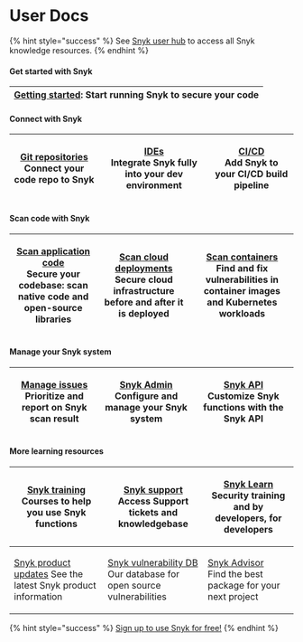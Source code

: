 # User Docs

{% hint style="success" %}
See [Snyk user hub](https://snyk.io/user-hub/) to access all Snyk knowledge resources.
{% endhint %}

#### Get started with Snyk

| ​[Getting started](getting-started/): Start running Snyk to secure your code |
| ---------------------------------------------------------------------------- |

#### Connect with Snyk <a href="#explore-snyk-products" id="explore-snyk-products"></a>

| <p><a href="integrations/git-repository-scm-integrations/">Git repositories</a><br>Connect your code repo to Snyk</p> | <p><a href="ide-tools/">IDEs</a><br>Integrate Snyk fully into your dev environment</p> | <p><a href="integrations/ci-cd-integrations/">CI/CD</a><br>Add Snyk to your CI/CD build pipeline</p> |
| --------------------------------------------------------------------------------------------------------------------- | -------------------------------------------------------------------------------------- | ---------------------------------------------------------------------------------------------------- |

#### Scan code with Snyk <a href="#explore-snyk-products" id="explore-snyk-products"></a>

| <p><a href="scan-application-code/">Scan application code</a><br>Secure your codebase: scan native code and  open-source libraries</p> | <p><a href="scan-cloud-deployment/">Scan cloud deployments</a><strong></strong><br><strong></strong>Secure cloud infrastructure before and after it is deployed</p> | <p>​<a href="scan-containers/">Scan containers</a> <strong></strong> <br>Find and fix vulnerabilities in container images and Kubernetes workloads</p> |
| -------------------------------------------------------------------------------------------------------------------------------------- | ------------------------------------------------------------------------------------------------------------------------------------------------------------------- | ------------------------------------------------------------------------------------------------------------------------------------------------------ |

#### Manage your Snyk system

| <p><a href="manage-issues/">Manage issues</a><br>Prioritize and report on Snyk scan result</p> | <p><a href="user-and-group-management/">Snyk Admin</a><br>Configure and manage your Snyk system</p> | <p><a href="snyk-api-info/">Snyk API</a><br>Customize Snyk functions with the Snyk API</p> |
| ---------------------------------------------------------------------------------------------- | --------------------------------------------------------------------------------------------------- | ------------------------------------------------------------------------------------------ |

#### More learning resources <a href="#use-other-resources" id="use-other-resources"></a>

| <p><a href="https://training.snyk.io/">Snyk training</a><br>Courses to help you use Snyk functions</p> | <p>​<a href="https://support.snyk.io/hc/en-us">Snyk support</a> <br>Access Support tickets and knowledgebase</p>        | <p><a href="https://learn.snyk.io/">Snyk Learn</a>​<br>Security training and by developers, for developers</p> |
| ------------------------------------------------------------------------------------------------------ | ----------------------------------------------------------------------------------------------------------------------- | -------------------------------------------------------------------------------------------------------------- |
| ​[Snyk product updates](https://updates.snyk.io/) See the latest Snyk product information              | <p>​<a href="https://security.snyk.io/">Snyk vulnerability DB</a>  <br>Our database for open source vulnerabilities</p> | <p>​<a href="https://snyk.io/advisor/">Snyk Advisor</a> <br>Find the best package for your next project</p>    |

{% hint style="success" %}
[Sign up to use Snyk for free!](https://snyk.io/login?cta=sign-up\&loc=nav\&page=support\_docs\_page)
{% endhint %}
